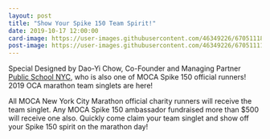 ```yaml
---
layout: post
title: "Show Your Spike 150 Team Spirit!"
date: 2019-10-17 12:00:00
card-image: https://user-images.githubusercontent.com/46349226/67051118-3e5faa00-f108-11e9-81c0-73dd8060a766.jpg
post-image: https://user-images.githubusercontent.com/46349226/67051111-39025f80-f108-11e9-8687-d87a030b2811.JPG
---
```

Special Designed by Dao-Yi Chow, Co-Founder and Managing Partner <a href="https://www.publicschoolnyc.com/">Public School NYC</a>, who is also one of MOCA Spike 150 official runners! 2019 OCA marathon team singlets are here!

All MOCA New York City Marathon official charity runners will receive the team singlet. Any MOCA Spike 150 ambassador fundraised more than $500 will receive one also. Quickly come claim your team singlet and show off your Spike 150 spirit on the marathon day!

